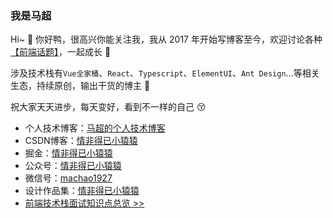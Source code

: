 ### 我是马超

<!-- blueviolet yellowgreen success  -->
<!-- [![掘金](https://img.shields.io/badge/掘金-@情非得已小猿猿-blue)](https://juejin.cn/user/1187128287435517) -->

Hi~ 👋 你好鸭，很高兴你能关注我，我从 2017 年开始写博客至今，欢迎讨论各种[【前端话题】](https://github.com/machao07/interview-questions)，一起成长 :two_men_holding_hands:

涉及技术栈有`Vue全家桶`、`React`、`Typescript`、`ElementUI`、`Ant Design`...等相关生态，持续原创，输出干货的博主 :running:

祝大家天天进步，每天变好，看到不一样的自己 :kissing_closed_eyes:

- 个人技术博客：[马超的个人技术博客](https://machao07.github.io/)
- CSDN博客：[情非得已小猿猿](https://blog.csdn.net/weixin_43924228)
- 掘金：[情非得已小猿猿](https://juejin.cn/user/1337486669527096)
- 公众号：[情非得已小猿猿](https://machao07.github.io/img/official_account.jpg)
- 微信号：[machao1927](https://machao07.github.io/img/wechat.jpg)
- 设计作品集：[情非得已小猿猿](https://machao07.zcool.com.cn/)
- [前端技术栈面试知识点总览 >>](https://github.com/machao07/interview-questions)
